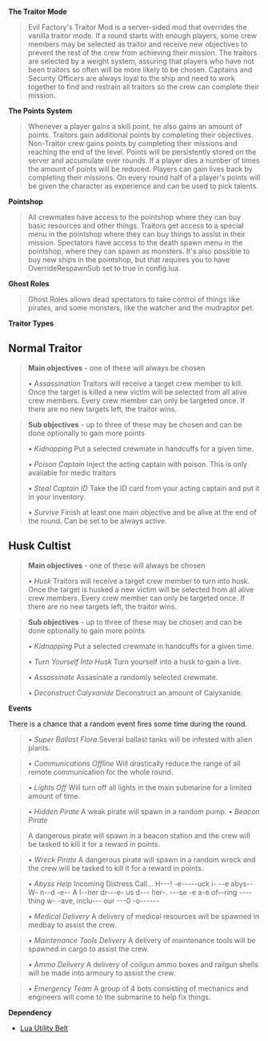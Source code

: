 __**The Traitor Mode**__

> Evil Factory's Traitor Mod is a server-sided mod that overrides the vanilla traitor mode. If a round starts with enough players, some crew members may be selected as traitor and receive new objectives to prevent the rest of the crew from achieving their mission. The traitors are selected by a weight system, assuring that players who have not been traitors so often will be more likely to be chosen. 
> Captains and Security Officers are always loyal to the ship and need to work together to find and restrain all traitors so the crew can complete their mission.

__**The Points System**__

> Whenever a player gains a skill point, he also gains an amount of points. Traitors gain additional points by completing their objectives. Non-Traitor crew gains points by completing their missions and reaching the end of the level. 
> Points will be persistently stored on the server and accumulate over rounds. If a player dies a number of times the amount of points will be reduced. Players can gain lives back by completing their missions.
> On every round half of a player's points will be given the character as experience and can be used to pick talents.

__**Pointshop**__
> All crewmates have access to the pointshop where they can buy basic resources and other things. Traitors get access to a special menu in the pointshop where they can buy things to assist in their mission. Spectators have access to the death spawn menu in the pointshop, where they can spawn as monsters.
It's also possible to buy new ships in the pointshop, but that requires you to have OverrideRespawnSub set to true in config.lua.

__**Ghost Roles**__
> Ghost Roles allows dead spectators to take control of things like pirates, and some monsters, like the watcher and the mudraptor pet.

__**Traitor Types**__

## Normal Traitor

> **Main objectives** - one of these will always be chosen
> 
> • *Assassination*
> Traitors will receive a target crew member to kill. Once the target is killed a new victim will be selected from all alive crew members. Every crew member can only be targeted once. If there are no new targets left, the traitor wins.

> **Sub objectives** - up to three of these may be chosen and can be done optionally to gain more points 
> 
> • *Kidnapping*
> Put a selected crewmate in handcuffs for a given time.
> 
> • *Poison Captain*
> Inject the acting captain with poison. This is only available for medic traitors
> 
> • *Steal Captain ID*
> Take the ID card from your acting captain and put it in your inventory.
> 
> • *Survive*
> Finish at least one main objective and be alive at the end of the round. Can be set to be always active.

## Husk Cultist

> **Main objectives** - one of these will always be chosen
> 
> • *Husk*
> Traitors will receive a target crew member to turn into husk. Once the target is husked a new victim will be selected from all alive crew members. Every crew member can only be targeted once. If there are no new targets left, the traitor wins.

> **Sub objectives** - up to three of these may be chosen and can be done optionally to gain more points 
> 
> • *Kidnapping*
> Put a selected crewmate in handcuffs for a given time.
> 
> • *Turn Yourself Into Husk*
> Turn yourself into a husk to gain a live.
>
> • *Assassinate*
> Assasinate a randomly selected crewmate.
> 
> • *Deconstruct Calyxanide*
> Deconstruct an amount of Calyxanide.

__**Events**__

There is a chance that a random event fires some time during the round.

> • *Super Ballast Flora*
> Several ballast tanks will be infested with alien plants.

> • *Communications Offline*
> Will drastically reduce the range of all remote communication for the whole round.

> • *Lights Off*
> Will turn off all lights in the main submarine for a limited amount of time.

> • *Hidden Pirate*
> A weak pirate will spawn in a random pump.
> • *Beacon Pirate*

> A dangerous pirate will spawn in a beacon station and the crew will be tasked to kill it for a reward in points.

> • *Wreck Pirate*
> A dangerous pirate will spawn in a random wreck and the crew will be tasked to kill it for a reward in points.

> • *Abyss Help*
> Incoming Distress Call... H---! -e-----uck i- --e abys-- W- n--d -e-- A l--her dr---e- us d--- her-. ---se -e a-e of--ring ----thing w- -ave, inclu--- our ---0 -o------

> • *Medical Delivery*
> A delivery of medical resources will be spawned in medbay to assist the crew.

> • *Maintenance Tools Delivery*
> A delivery of maintenance tools will be spawned in cargo to assist the crew.

> • *Ammo Delivery*
> A delivery of coilgun ammo boxes and railgun shells will be made into armoury to assist the crew.

> • *Emergency Team*
> A group of 4 bots consisting of mechanics and engineers will come to the submarine to help fix things.

__**Dependency**__

- [Lua Utility Belt](https://steamcommunity.com/sharedfiles/filedetails/changelog/2999344925)